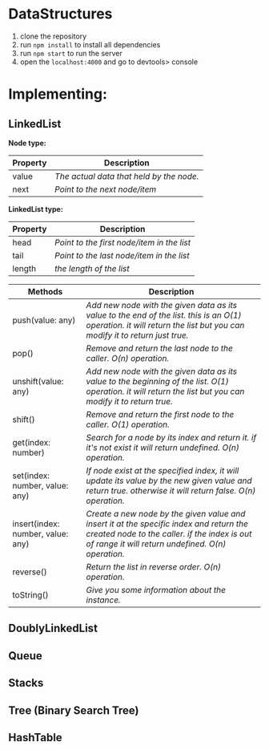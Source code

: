 # DataStructures

1. clone the repository
2. run `npm install` to install all dependencies
3. run `npm start` to run the server
4. open the `localhost:4000` and go to devtools> console


# Implementing:
## LinkedList

**Node type:**

| Property | Description                              |
| -------- | ---------------------------------------- |
| value    | *The actual data that held by the node.* |
| next     | *Point to the next node/item*            |



**LinkedList type:**

| Property | Description                                |
| -------- | ------------------------------------------ |
| head     | *Point to the first node/item in the list* |
| tail     | *Point to the last node/item in the list*  |
| length   | *the length of the list*                   |

| Methods                           | Description                                                  |
| --------------------------------- | ------------------------------------------------------------ |
| push(value: any)                  | *Add new node with the given data as its value to the end of the list. this is an O(1)  operation. it will return the list but you can modify it to return just true.* |
| pop()                             | *Remove and return the last node to the caller. O(n) operation.* |
| unshift(value: any)               | *Add new node with the given data as its value to the beginning of the list. O(1) operation. it will return the list but you can modify it to return true.* |
| shift()                           | *Remove and return the first node to the caller. O(1) operation.* |
| get(index: number)                | *Search for a node by its index and return it. if it's not exist it will return undefined. O(n) operation.* |
| set(index: number, value: any)    | *If node exist at the specified index, it will update its value by the new given value and return true. otherwise it will return false. O(n) operation.* |
| insert(index: number, value: any) | *Create a new node by the given value and insert it at the specific index and return the created node to the caller. if the index is out of range it will return undefined. O(n) operation.* |
| reverse()                         | *Return the list in reverse order. O(n) operation.*          |
| toString()                        | *Give you some information about the instance.*              |

## DoublyLinkedList
## Queue
## Stacks
## Tree (Binary Search Tree)
## HashTable
